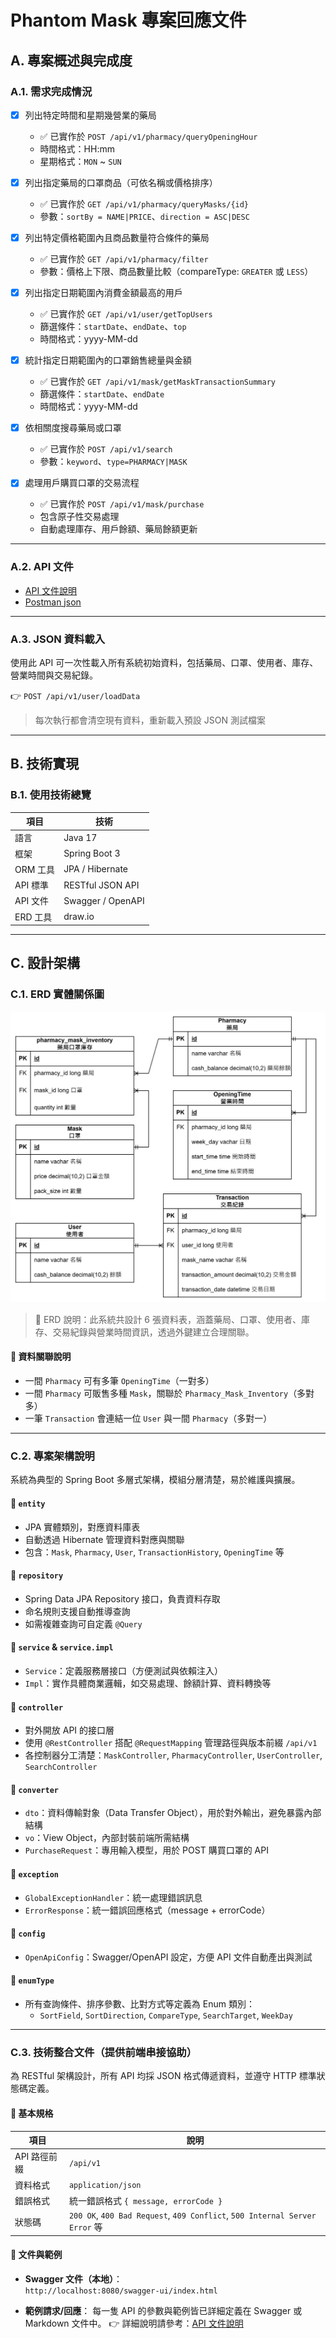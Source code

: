 # Phantom Mask 專案回應文件

## A. 專案概述與完成度

### A.1. 需求完成情況

- [x] 列出特定時間和星期幾營業的藥局
    - ✅ 已實作於 `POST /api/v1/pharmacy/queryOpeningHour`
    - 時間格式：HH:mm
    - 星期格式：`MON` ~ `SUN`

- [x] 列出指定藥局的口罩商品（可依名稱或價格排序）
    - ✅ 已實作於 `GET /api/v1/pharmacy/queryMasks/{id}`
    - 參數：`sortBy = NAME|PRICE`、`direction = ASC|DESC`

- [x] 列出特定價格範圍內且商品數量符合條件的藥局
    - ✅ 已實作於 `GET /api/v1/pharmacy/filter`
    - 參數：價格上下限、商品數量比較（compareType: `GREATER` 或 `LESS`）

- [x] 列出指定日期範圍內消費金額最高的用戶
    - ✅ 已實作於 `GET /api/v1/user/getTopUsers`
    - 篩選條件：`startDate`、`endDate`、`top`
    - 時間格式：yyyy-MM-dd

- [x] 統計指定日期範圍內的口罩銷售總量與金額
    - ✅ 已實作於 `GET /api/v1/mask/getMaskTransactionSummary`
    - 篩選條件：`startDate`、`endDate`
    - 時間格式：yyyy-MM-dd

- [x] 依相關度搜尋藥局或口罩
    - ✅ 已實作於 `POST /api/v1/search`
    - 參數：`keyword`、`type=PHARMACY|MASK`

- [x] 處理用戶購買口罩的交易流程
    - ✅ 已實作於 `POST /api/v1/mask/purchase`
    - 包含原子性交易處理
    - 自動處理庫存、用戶餘額、藥局餘額更新

---

### A.2. API 文件

- [API 文件說明](demo%2Fsrc%2Fmain%2Fjava%2FKADAN%2Finterview%2Fdemo%2Fdocs%2FApi.md)
- [Postman json](demo%2FKADAN_Phantom_Mask.json)

---

### A.3. JSON 資料載入

使用此 API 可一次性載入所有系統初始資料，包括藥局、口罩、使用者、庫存、營業時間與交易紀錄。

👉 `POST /api/v1/user/loadData`
> 每次執行都會清空現有資料，重新載入預設 JSON 測試檔案

---

## B. 技術實現

### B.1. 使用技術總覽

| 項目     | 技術                |
|--------|-------------------|
| 語言     | Java 17           |
| 框架     | Spring Boot 3     |
| ORM 工具 | JPA / Hibernate   |
| API 標準 | RESTful JSON API  |
| API 文件 | Swagger / OpenAPI |
| ERD 工具 | draw.io           |

---

## C. 設計架構

### C.1. ERD 實體關係圖

![ERD.png](demo%2FERD.png)
> 📌 ERD 說明：此系統共設計 6 張資料表，涵蓋藥局、口罩、使用者、庫存、交易紀錄與營業時間資訊，透過外鍵建立合理關聯。

#### 🔗 資料關聯說明

- 一間 `Pharmacy` 可有多筆 `OpeningTime`（一對多）
- 一間 `Pharmacy` 可販售多種 `Mask`，關聯於 `Pharmacy_Mask_Inventory`（多對多）
- 一筆 `Transaction` 會連結一位 `User` 與一間 `Pharmacy`（多對一）

---

### C.2. 專案架構說明

系統為典型的 Spring Boot 多層式架構，模組分層清楚，易於維護與擴展。

#### 📁 `entity`

- JPA 實體類別，對應資料庫表
- 自動透過 Hibernate 管理資料對應與關聯
- 包含：`Mask`, `Pharmacy`, `User`, `TransactionHistory`, `OpeningTime` 等

#### 📁 `repository`

- Spring Data JPA Repository 接口，負責資料存取
- 命名規則支援自動推導查詢
- 如需複雜查詢可自定義 `@Query`

#### 📁 `service` & `service.impl`

- `Service`：定義服務層接口（方便測試與依賴注入）
- `Impl`：實作具體商業邏輯，如交易處理、餘額計算、資料轉換等

#### 📁 `controller`

- 對外開放 API 的接口層
- 使用 `@RestController` 搭配 `@RequestMapping` 管理路徑與版本前綴 `/api/v1`
- 各控制器分工清楚：`MaskController`, `PharmacyController`, `UserController`, `SearchController`

#### 📁 `converter`

- `dto`：資料傳輸對象（Data Transfer Object），用於對外輸出，避免暴露內部結構
- `vo`：View Object，內部封裝前端所需結構
- `PurchaseRequest`：專用輸入模型，用於 POST 購買口罩的 API

#### 📁 `exception`

- `GlobalExceptionHandler`：統一處理錯誤訊息
- `ErrorResponse`：統一錯誤回應格式（message + errorCode）

#### 📁 `config`

- `OpenApiConfig`：Swagger/OpenAPI 設定，方便 API 文件自動產出與測試

#### 📁 `enumType`

- 所有查詢條件、排序參數、比對方式等定義為 Enum 類別：
    - `SortField`, `SortDirection`, `CompareType`, `SearchTarget`, `WeekDay`

---

### C.3. 技術整合文件（提供前端串接協助）

為 RESTful 架構設計，所有 API 均採 JSON 格式傳遞資料，並遵守 HTTP 標準狀態碼定義。

#### 🧾 基本規格

| 項目       | 說明                                                                         |
|----------|----------------------------------------------------------------------------|
| API 路徑前綴 | `/api/v1`                                                                  |
| 資料格式     | `application/json`                                                         |
| 錯誤格式     | 統一錯誤格式 `{ message, errorCode }`                                            |
| 狀態碼      | `200 OK`, `400 Bad Request`, `409 Conflict`, `500 Internal Server Error` 等 |

#### 🧾 文件與範例

- **Swagger 文件（本地）**：  
  `http://localhost:8080/swagger-ui/index.html`

- **範例請求/回應**：
  每一隻 API 的參數與範例皆已詳細定義在 Swagger 或 Markdown 文件中。
  👉 詳細說明請參考：[API 文件說明](demo%2Fsrc%2Fmain%2Fjava%2FKADAN%2Finterview%2Fdemo%2Fdocs%2FApi.md)

